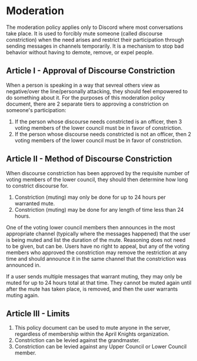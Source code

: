 # Moderation
The moderation policy applies only to Discord where most conversations take place. It is used to forcibly mute someone (called discourse constriction) when the need arises and restrict their participation through sending messages in channels temporarily. It is a mechanism to stop bad behavior without having to demote, remove, or expel people.

## Article I - Approval of Discourse Constriction
When a person is speaking in a way that sevreal others view as negative/over the line/personally attacking, they should feel empowered to do something about it. For the purposes of this moderation policy document, there are 2 separate tiers to approving a constriction on someone's participation:

1. If the person whose discourse needs constricted is an officer, then 3 voting members of the lower council must be in favor of constriction.
1. If the person whose discourse needs constricted is not an officer, then 2 voting members of the lower council must be in favor of constriction.

## Article II - Method of Discourse Constriction
When discourse constriction has been approved by the requisite number of voting members of the lower council, they should then determine how long to constrict discourse for.

1. Constriction (muting) may only be done for up to 24 hours per warranted mute.
2. Constriction (muting) may be done for any length of time less than 24 hours.

One of the voting lower council members then announces in the most appropriate channel (typically where the messages happened) that the user is being muted and list the duration of the mute. Reasoning does not need to be given, but can be. Users have no right to appeal, but any of the voting members who approved the constriction may remove the restriction at any time and should announce it in the same channel that the constriction was announced in.

If a user sends multiple messages that warrant muting, they may only be muted for up to 24 hours total at that time. They cannot be muted again until after the mute has taken place, is removed, and then the user warrants muting again.

## Article III - Limits
1. This policy document can be used to mute anyone in the server, regardless of membership within the April Knights organization.
2. Constriction can be levied against the grandmaster.
3. Constriction can be levied against any Upper Council or Lower Council member.
